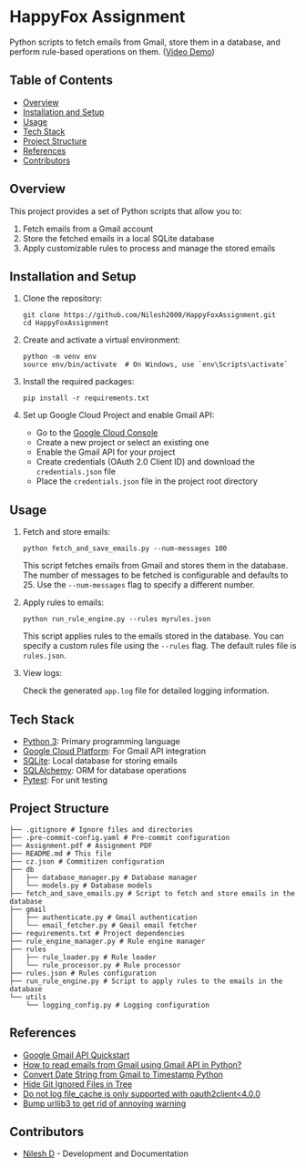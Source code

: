 # HappyFox Assignment

Python scripts to fetch emails from Gmail, store them in a database, and perform rule-based operations on them. ([Video Demo](https://youtu.be/Tbbc49QYREg))

## Table of Contents

- [Overview](#overview)
- [Installation and Setup](#installation-and-setup)
- [Usage](#usage)
- [Tech Stack](#tech-stack)
- [Project Structure](#project-structure)
- [References](#references)
- [Contributors](#contributors)

## Overview

This project provides a set of Python scripts that allow you to:
1. Fetch emails from a Gmail account
2. Store the fetched emails in a local SQLite database
3. Apply customizable rules to process and manage the stored emails

## Installation and Setup

1. Clone the repository:

   ```
   git clone https://github.com/Nilesh2000/HappyFoxAssignment.git
   cd HappyFoxAssignment
   ```

2. Create and activate a virtual environment:

   ```
   python -m venv env
   source env/bin/activate  # On Windows, use `env\Scripts\activate`
   ```

3. Install the required packages:

   ```
   pip install -r requirements.txt
   ```

4. Set up Google Cloud Project and enable Gmail API:

   - Go to the [Google Cloud Console](https://console.cloud.google.com/)
   - Create a new project or select an existing one
   - Enable the Gmail API for your project
   - Create credentials (OAuth 2.0 Client ID) and download the `credentials.json` file
   - Place the `credentials.json` file in the project root directory

## Usage

1. Fetch and store emails:

   ```
   python fetch_and_save_emails.py --num-messages 100
   ```

   This script fetches emails from Gmail and stores them in the database. The number of messages to be fetched is configurable and defaults to 25. Use the `--num-messages` flag to specify a different number.

2. Apply rules to emails:

   ```
   python run_rule_engine.py --rules myrules.json
   ```

   This script applies rules to the emails stored in the database. You can specify a custom rules file using the `--rules` flag. The default rules file is `rules.json`.

3. View logs:

   Check the generated `app.log` file for detailed logging information.

## Tech Stack

- [Python 3](https://www.python.org/downloads/): Primary programming language
- [Google Cloud Platform](https://cloud.google.com/): For Gmail API integration
- [SQLite](https://www.sqlite.org/): Local database for storing emails
- [SQLAlchemy](https://www.sqlalchemy.org/): ORM for database operations
- [Pytest](https://docs.pytest.org/en/7.4.x/): For unit testing

## Project Structure

```
├── .gitignore # Ignore files and directories
├── .pre-commit-config.yaml # Pre-commit configuration
├── Assignment.pdf # Assignment PDF
├── README.md # This file
├── cz.json # Commitizen configuration
├── db
│   ├── database_manager.py # Database manager
│   └── models.py # Database models
├── fetch_and_save_emails.py # Script to fetch and store emails in the database
├── gmail
│   ├── authenticate.py # Gmail authentication
│   └── email_fetcher.py # Gmail email fetcher
├── requirements.txt # Project dependencies
├── rule_engine_manager.py # Rule engine manager
├── rules
│   ├── rule_loader.py # Rule loader
│   └── rule_processor.py # Rule processor
├── rules.json # Rules configuration
├── run_rule_engine.py # Script to apply rules to the emails in the database
└── utils
    └── logging_config.py # Logging configuration
```

## References

- [Google Gmail API Quickstart](https://developers.google.com/gmail/api/quickstart/python)
- [How to read emails from Gmail using Gmail API in Python?](https://www.geeksforgeeks.org/how-to-read-emails-from-gmail-using-gmail-api-in-python/?ref=asr1)
- [Convert Date String from Gmail to Timestamp Python](https://stackoverflow.com/questions/62092529/convert-date-string-from-gmail-to-timestamp-python)
- [Hide Git Ignored Files in Tree](https://unix.stackexchange.com/questions/291282/have-tree-hide-gitignored-files)
- [Do not log file_cache is only supported with oauth2client<4.0.0](https://stackoverflow.com/questions/40154672/importerror-file-cache-is-unavailable-when-using-python-client-for-google-ser)
- [Bump urllib3 to get rid of annoying warning](https://github.com/explosion/spaCy/discussions/12750)

## Contributors

- [Nilesh D](https://github.com/Nilesh2000) - Development and Documentation
